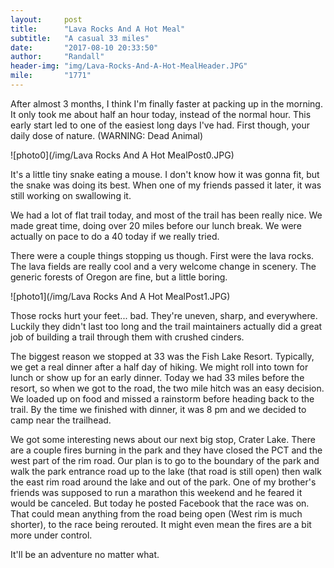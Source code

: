 ```yaml
---
layout:     post
title:      "Lava Rocks And A Hot Meal"
subtitle:   "A casual 33 miles"
date:       "2017-08-10 20:33:50"
author:     "Randall"
header-img: "img/Lava-Rocks-And-A-Hot-MealHeader.JPG"
mile:       "1771"
---
```

After almost 3 months, I think I'm finally faster at packing up in the morning. It only took me about half an hour today, instead of the normal hour. This early start led to one of the easiest long days I've had. First though, your daily dose of nature. (WARNING: Dead Animal)



![photo0](/img/Lava Rocks And A Hot MealPost0.JPG)

It's a little tiny snake eating a mouse. I don't know how it was gonna fit, but the snake was doing its best. When one of my friends passed it later, it was still working on swallowing it.

We had a lot of flat trail today, and most of the trail has been really nice. We made great time, doing over 20 miles before our lunch break. We were actually on pace to do a 40 today if we really tried. 

There were a couple things stopping us though. First were the lava rocks. The lava fields are really cool and a very welcome change in scenery. The generic forests of Oregon are fine, but a little boring.

![photo1](/img/Lava Rocks And A Hot MealPost1.JPG)

Those rocks hurt your feet... bad. They're uneven, sharp, and everywhere. Luckily they didn't last too long and the trail maintainers actually did a great job of building a trail through them with crushed cinders. 

The biggest reason we stopped at 33 was the Fish Lake Resort. Typically, we get a real dinner after a half day of hiking. We might roll into town for lunch or show up for an early dinner. Today we had 33 miles before the resort, so when we got to the road, the two mile hitch was an easy decision. We loaded up on food and missed a rainstorm before heading back to the trail. By the time we finished with dinner, it was 8 pm and we decided to camp near the trailhead.

We got some interesting news about our next big stop, Crater Lake. There are a couple fires burning in the park and they have closed the PCT and the west part of the rim road. Our plan is to go to the boundary of the park and walk the park entrance road up to the lake (that road is still open) then walk the east rim road around the lake and out of the park. One of my brother's friends was supposed to run a marathon this weekend and he feared it would be canceled. But today he posted Facebook that the race was on. That could mean anything from the road being open (West rim is much shorter), to the race being rerouted. It might even mean the fires are a bit more under control. 

It'll be an adventure no matter what.
